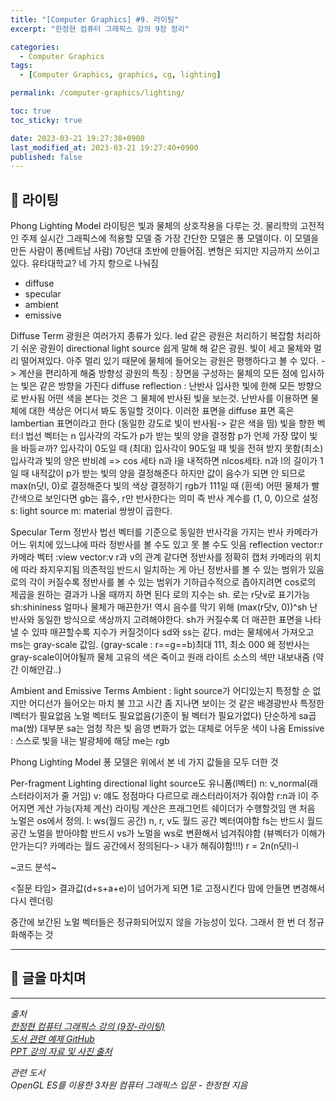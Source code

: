 ```yaml
---
title: "[Computer Graphics] #9. 라이팅"
excerpt: "한정현 컴퓨터 그래픽스 강의 9장 정리"

categories:
  - Computer Graphics
tags:
  - [Computer Graphics, graphics, cg, lighting]

permalink: /computer-graphics/lighting/

toc: true
toc_sticky: true

date: 2023-03-21 19:27:38+0900
last_modified_at: 2023-03-21 19:27:40+0900
published: false
---
```


## 👻 라이팅
Phong Lighting Model
라이팅은 빛과 물체의 상호작용을 다루는 것. 물리학의 고전적인 주제
실시간 그래픽스에 적용할 모델 중 가장 간단한 모델은 퐁 모델이다.
이 모델을 만든 사람이 퐁(베트남 사람) 70년대 초반에 만들어짐. 변형은 되지만 지금까지 쓰이고 있다. 유타대학교?
네 가지 항으로 나눠짐
- diffuse
- specular
- ambient
- emissive

Diffuse Term
광원은 여러가지 종류가 있다. led 같은 광원은 처리하기 복잡함
처리하기 쉬운 광원이 directional light source 쉽게 말해 해 같은 광원. 빛이 세고 물체와 멀리 떨어져있다.
아주 멀리 있기 때문에 물체에 들어오는 광원은 평행하다고 볼 수 있다. -> 계산을 편리하게 해줌
방향성 광원의 특징 : 장면을 구성하는 물체의 모든 점에 입사하는 빛은 같은 방향을 가진다
diffuse reflection : 난반사
입사한 빛에 한해 모든 방향으로 반사됨
어떤 색을 본다는 것은 그 물체에 반사된 빛을 보는것. 난반사를 이용하면 물체에 대한 색상은 어디서 봐도 동일할 것이다.
이러한 표면을 diffuse 표면 혹은 lambertian 표면이라고 한다 (동일한 강도로 빛이 반사됨-> 같은 색을 띰)
빛을 향한 벡터:l
법선 벡터는 n
입사각의 각도가 p가 받는 빛의 양을 결정함
p가 언제 가장 많이 빛을 바등ㄹ까? 입사각이 0도일 때 (최대)
입사각이 90도일 때 빛을 전혀 받지 못함(최소)
입사각과 빛의 양은 반비례 => cos 세타
n과 l을 내적하면 nlcos세타. n과 l의 길이가 1일 때 내적값이 p가 받는 빛의 양을 결정해준다
하지만 값이 음수가 되면 안 되므로 max(n닷l, 0)로 결정해준다
빛의 색상 결정하기
rgb가 111일 때 (흰색) 어떤 물체가 빨간색으로 보인다면 gb는 흡수, r만 반사한다는 의미
즉 반사 계수를 (1, 0, 0)으로 설정
s: light source
m: material
쌍쌍이 곱한다.

Specular Term
정반사
법선 벡터를 기준으로 동일한 반사각을 가지는 반사
카메라가 어느 위치에 있느냐에 따라 정반사를 볼 수도 있고 못 볼 수도 잇음
reflection vector:r
카메라 벡터 :view vector:v
r과 v의 관계
같다면 정반사를 정확히 캡처
카메라의 위치에 따라 좌지우지됨 의존적임
반드시 일치하는 게 아닌 정반사를 볼 수 있는 범위가 있음
로의 각이 커질수록 정반사를 볼 수 있는 범위가 기하급수적으로 좁아지려면
cos로의 제곱을 원하는 결과가 나올 때까지 하면 된다
로의 지수는 sh. 로는 r닷v로 표기가능
sh:shininess 얼마나 물체가 매끈한가!
역시 음수를 막기 위해 (max(r닷v, 0))^sh
난반사와 동일한 방식으로 색상까지 고려해야한다.
sh가 커질수록 더 매끈한 표면을 나타낼 수 있따
매끈할수록 지수가 커질것이다
sd와 ss는 같다. md는 물체에서 가져오고 ms는 gray-scale 값임. (gray-scale : r==g==b)최대 111, 최소 000
왜 정반사는 gray-scale이어야될까
물체 고유의 색은 죽이고 원래 라이트 소스의 색만 내보내줌
(약간 이해안감..)

Ambient and Emissive Terms
Ambient : light source가 어디있는지 특정할 순 없지만 어디선가 들어오는
마치 불 끄고 시간 좀 지나면 보이는 것 같은
배경광반사
특정한 l벡터가 필요없음
노멀 벡터도 필요없음(기준이 될 벡터가 필요가없다)
단순하게 sa곱ma(쌍)
대부분 sa는 엄청 작은 빛
음영 변화가 없는 대체로 어두운 색이 나옴
Emissive : 스스로 빛을 내는 발광체에 해당
me는 rgb

Phong Lighting Model
퐁 모델은 위에서 본 네 가지 값들을 모두 더한 것

Per-fragment Lighting
directional light source도 유니폼(l벡터)
n: v_normal(래스터라이저가 줄 거임)
v: 얘도 정점마다 다르므로 래스터라이저가 줘야함
r:n과 l이 주어지면 게산 가능(자체 계산)
라이팅 계산은 프래그먼트 쉐이더가 수행할것임
맨 처음 노멀은 os에서 정의. 
l: ws(월드 공간)
n, r, v도 월드 공간 벡터여야함
fs는 반드시 월드공간 노멀을 받아야함
반드시 vs가 노멀을 ws로 변환해서 넘겨줘야함
(뷰벡터가 이해가 안가는디? 카메라는 월드 공간에서 정의된다-> 내가 해줘야함!!!)
r = 2n(n닷l)-l

~코드 분석~

<질문 타임>
결과값(d+s+a+e)이 넘어가게 되면 1로 고정시킨다
맘에 안들면 변경해서 다시 렌더링

중간에 보간된 노멀 벡터들은 정규화되어있지 않을 가능성이 있다. 그래서 한 번 더 정규화해주는 것




***

## 👻 글을 마치며


***

_출처_   
_[한정현 컴퓨터 그래픽스 강의 (9장-라이팅)](https://youtu.be/_uIjVpAM9l8)_   
_[도서 관련 예제 GitHub](https://github.com/medialab-ku/openGLESbook)_   
_[PPT 강의 자료 및 사진 출처](https://media.korea.ac.kr/books/)_

_관련 도서_   
_OpenGL ES를 이용한 3차원 컴퓨터 그래픽스 입문 - 한정현 지음_   